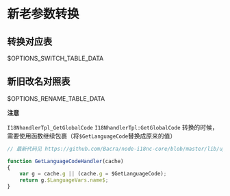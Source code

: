 # 新老参数转换


## 转换对应表

$OPTIONS_SWITCH_TABLE_DATA


## 新旧改名对照表

$OPTIONS_RENAME_TABLE_DATA

**注意**

`I18NhandlerTpl_GetGlobalCode` `I18NhandlerTpl:GetGlobalCode` 转换的时候，
需要使用函数继续包裹（将`$GetLanguageCode`替换成原来的值）

```javascript
// 最新代码见 https://github.com/Bacra/node-i18nc-core/blob/master/lib/upgrade/tpl/depd_getlanguagecode_handler.js

function GetLanguageCodeHandler(cache)
{
	var g = cache.g || (cache.g = $GetLanguageCode);
	return g.$LanguageVars.name$;
}
```
